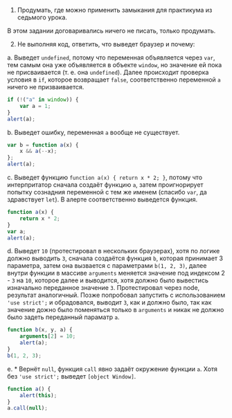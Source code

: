 1. Продумать, где можно применить замыкания для практикума из седьмого урока.

В этом задании договаривались ничего не писать, только продумать.


2. Не выполняя код, ответить, что выведет браузер и почему:

a. Выведет `undefined`, потому что переменная объявляется через `var`, тем самым она уже объявляется в объекте `window`, но значение ей пока не присваивается (т. е. она `undefined`). Далее происходит проверка условия в `if`, которое возвращает `false`, соответственно переменной `a` ничего не призваивается.

``` javaScript
if (!("a" in window)) {
    var a = 1;
}
alert(a);
```


b. Выведет ошибку, переменная `a` вообще не существует.

``` javaScript
var b = function a(x) {
    x && a(--x);
};
alert(a);
```

c. Выведет функцию `function a(x) { return x * 2; }`, потому что интерпритатор сначала создаёт функцию `a`, затем проигнорирует попытку сознадния переменной с тем же именем (спасибо `var`, да здравствует `let`). В алерте соответственно выведется функция.

``` javaScript
function a(x) {
    return x * 2;
}
var a;
alert(a);
```

d. Выведет `10` (протестировал в нескольких браузерах), хотя по логике должно выводить `3`, сначала создаётся функция `b`, которая принимает 3 параметра, затем она вызвается с параметрами `b(1, 2, 3)`, далее внутри функции в массиве `arguments` меняется значение под индексом 2 - `3` на `10`, которое далее и выводится, хотя должно было вывестись изначально переданное значение `3`. Протестировал через node, результат аналогичный.
Позже попробовал запустить с использованием `'use strict';` и обрадовался, выводит `3`, как и должно было, так как значение дожно было поменяться только в `arguments` и никак не должно было задеть переданный параматр `a`.

``` javaScript
function b(x, y, a) {
    arguments[2] = 10;
    alert(a);
}
b(1, 2, 3);
```


e. *  Вернёт `null`, функция `call` явно задаёт окружение функции `a`. Хотя без `'use strict';` выведет `[object Window]`.

``` javaScript
function a() {
    alert(this);
}
a.call(null);
```

